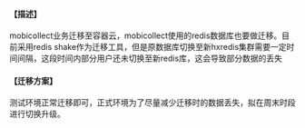 #### 【描述】
mobicollect业务迁移至容器云，mobicollect使用的redis数据库也要做迁移。目前采用redis shake作为迁移工具，但是原数据库切换至新hxredis集群需要一定时间间隔，这段时间内部分用户还未切换至新redis库，这会导致部分数据的丢失
#### 【迁移方案】
测试环境正常迁移即可，正式环境为了尽量减少迁移时的数据丢失，拟在周末时段进行切换升级。
